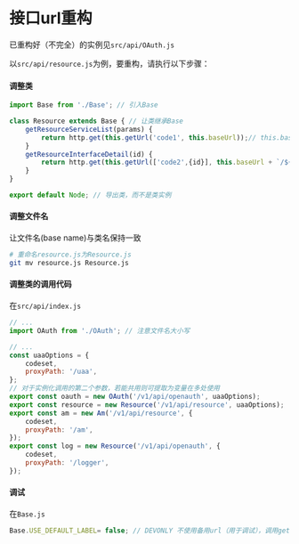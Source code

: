 # 接口url重构

已重构好（不完全）的实例见`src/api/OAuth.js`

以`src/api/resource.js`为例，要重构，请执行以下步骤：

#### 调整类

```js
import Base from './Base'; // 引入Base

class Resource extends Base { // 让类继承Base
    getResourceServiceList(params) {
		return http.get(this.getUrl('code1', this.baseUrl));// this.baseUrl即构造时传入的baseUrl
	}
    getResourceInterfaceDetail(id) {
		return http.get(this.getUrl(['code2',{id}], this.baseUrl + `/${id}`));
	}
}

export default Node; // 导出类，而不是类实例
```

#### 调整文件名

让文件名(base name)与类名保持一致

```sh
# 重命名resource.js为Resource.js
git mv resource.js Resource.js
```

#### 调整类的调用代码

在`src/api/index.js`

```js
// ...
import OAuth from './OAuth'; // 注意文件名大小写

// ...
const uaaOptions = {
	codeset,
	proxyPath: '/uaa',
};
// 对于实例化调用的第二个参数，若能共用则可提取为变量在多处使用
export const oauth = new OAuth('/v1/api/openauth', uaaOptions);
export const resource = new Resource('/v1/api/resource', uaaOptions);
export const am = new Am('/v1/api/resource', {
    codeset,
	proxyPath: '/am',
});
export const log = new Resource('/v1/api/openauth', {
    codeset,
	proxyPath: '/logger',
});
```

#### 调试

在`Base.js`

```js
Base.USE_DEFAULT_LABEL= false; // DEVONLY 不使用备用url（用于调试），调用getUrl时若首选url为空时则将方法返回`/no-such-code/${code}`
```


